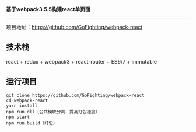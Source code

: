 **基于webpack3.5.5构建react单页面**

----------
项目地址：<https://github.com/GoFighting/webpack-react>

技术栈
----------
react + redux + webpack3 + react-router + ES6/7 + immutable

运行项目
----------
    git clone https://github.com/GoFighting/webpack-react
    cd webpack-react
    yarn install
    npm run dll（公共模块分离，提高打包速度）
    npm start 
    npm run build（打包）
    